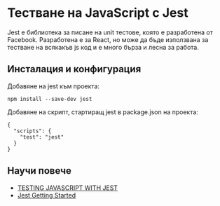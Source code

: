# Тестване на JavaScript с Jest

Jest е библиотека за писане на unit тестове, която е разработена от Facebook. Разработена е за React, но може да бъде използвана за тестване на всякакъв js код и е много бърза и лесна за работа.

## Инсталация и конфигурация
 
Добавяне на jest към проекта:
 ```
 npm install --save-dev jest
 ```
Добавяне на скрипт, стартиращ jest в package.json на проекта:
```
{
  "scripts": {
    "test": "jest"
  }
}
```

## Научи повече
- [TESTING JAVASCRIPT WITH JEST](https://flaviocopes.com/jest/)
- [Jest Getting Started](https://jestjs.io/docs/en/getting-started)